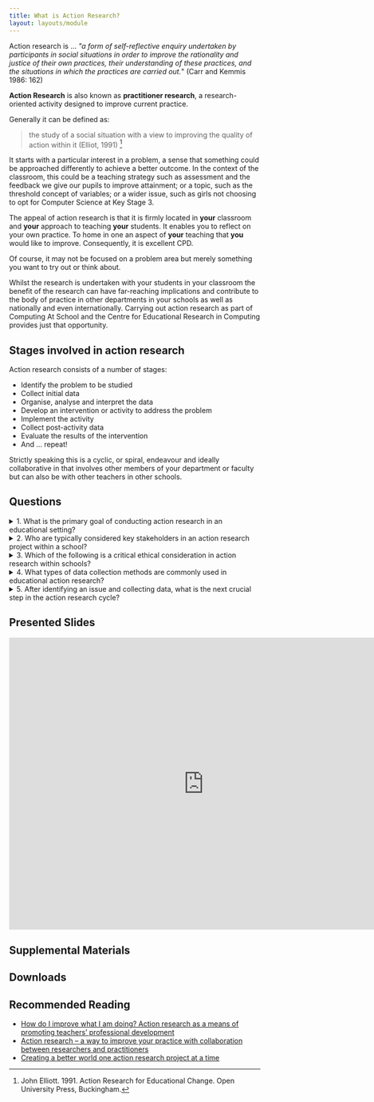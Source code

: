 ```yaml
---
title: What is Action Research?
layout: layouts/module
---
```



<div class="abstract">
Action research is ... <em>"a form of self-reflective enquiry undertaken by participants in social situations in order to improve the rationality and justice of their own practices, their understanding of these practices, and the situations in which the practices are carried out.</em>" (Carr and Kemmis 1986: 162)
</div>


**Action Research** is also known as **practitioner research**, a research-oriented activity designed to improve current practice.  

Generally it can be defined as:

> the study of a social situation with a view to improving the quality of action within it (Elliot, 1991) [^1]

[^1]: John Elliott. 1991. Action Research for Educational Change. Open University Press, Buckingham.

It starts with a particular interest in a problem, a sense that something could be approached differently to achieve a better outcome.  In the context of the classroom, this could be a teaching strategy such as assessment and the feedback we give our pupils to improve attainment; or a topic, such as the threshold concept of variables;  or a wider issue, such as girls not choosing to opt for Computer Science at Key Stage 3.  

The appeal of action research is that it is firmly located in **your** classroom and **your** approach to teaching **your** students.  It enables you to reflect on your own practice.  To home in one an aspect of **your** teaching that **you** would like to improve.  Consequently, it is excellent CPD.

Of course, it may not be focused on a problem area but merely something you want to try out or think about.

Whilst the research is undertaken with your students in your classroom the benefit of the research can have far-reaching implications and contribute to the body of practice in other departments in your schools as well as nationally and even internationally.  Carrying out action research as part of Computing At School and the Centre for Educational Research in Computing provides just that opportunity.

## Stages involved in action research

Action research consists of a number of stages:

- Identify the problem to be studied
- Collect initial data
- Organise, analyse and interpret the data
- Develop an intervention or activity to address the problem
- Implement the activity
- Collect post-activity data
- Evaluate the results of the intervention
- And ... repeat!

Strictly speaking this is a cyclic, or spiral, endeavour and ideally collaborative in that involves other members of your department or faculty but can also be with other teachers in other schools.

## Questions

<div class="accordion">

<details>
<summary>1. What is the primary goal of conducting action research in an educational setting?</summary>

- A) To conduct a theoretical study on educational methods.
- B) To identify and implement practical solutions to improve educational practices.
- C) To collect data for government reports.
- D) To write a literature review on educational theories.

<details>
<summary>Answer:</summary>
<strong>B</strong> <em>The primary goal of action research in education is to address and solve specific problems or improve practices within the educational setting through a cyclical process of planning, acting, observing, and reflecting.</em>
</details>
</details>

<details>
<summary>2. Who are typically considered key stakeholders in an action research project within a school?</summary>

- A) Only the teachers.
- B) Teachers, students, parents, and school administrators.
- C) School maintenance staff.
- D) External educational consultants only.
<details>
<summary>Answer:</summary>
<strong>B</strong> <em>Key stakeholders in educational action research include those directly involved in or affected by the educational process, such as teachers, students, parents, and school administrators.</em>
</details>
</details>

<details>
<summary>
3. Which of the following is a critical ethical consideration in action research within schools?
</summary>

- A) Publishing research findings in a prestigious journal.
- B) Obtaining informed consent from all participants.
- C) Ensuring all participants receive monetary compensation.
- D) Using the latest technology for data collection.

<details>
<summary>Answer:</summary>
<strong>B</strong> <em> Ethical considerations in action research include ensuring that all participants are fully informed about the research and have given their consent to participate, protecting their rights and confidentiality.</em>
</details>
</details>

<details>
<summary>4. What types of data collection methods are commonly used in educational action research?</summary>

- A) Randomized controlled trials and lab experiments.
- B) Surveys, interviews, observations, and focus groups.
- C) Stock market analysis.
- D) Geological field studies.

<details>
<summary>Answer:</summary>
<strong>B</strong> <em>Common data collection methods in educational action research include qualitative and quantitative methods such as surveys, interviews, observations, and focus groups to gather comprehensive insights.</em>

</details>
</details>

<details>
<summary>
5. After identifying an issue and collecting data, what is the next crucial step in the action research cycle?</summary>

- A) Publishing the findings in a local newspaper.
- B) Implementing an intervention or change based on the findings.
- C) Archiving the data for future use.
- D) Conducting a follow-up survey immediately.

<details>
<summary>Answer:</summary>
<strong>B</strong> <em>After identifying an issue and collecting data, the next crucial step is to implement an intervention or change aimed at addressing the identified problem, followed by further observation and reflection to assess the impact.</em>
</details>
</details>
</div>

## Presented Slides  

<div class="video-container-16by9"><iframe src="https://docs.google.com/presentation/d/1Wcq8Oj8YkEWHkNDnOv2KB9AcZiaHWSucsxc_ZNVJ2JY/embed?start=false&loop=false&delayms=3000" frameborder="0" width=780" height="585" allowfullscreen="true" mozallowfullscreen="true" webkitallowfullscreen="true"></iframe></div>

## Supplemental Materials  
<!-- [Elements of User Experience by Jesse James Garrett](https://qofr.files.wordpress.com/2016/11/q-of-r-presentation-11.pdf) -->
<!-- <div class="responsive-container"><iframe src="https://docs.google.com/viewer?url=https://qofr.files.wordpress.com/2016/11/q-of-r-presentation-11.pdf&embedded=true" style="width:780px; height:585px;" frameborder="0"></iframe></div> -->

## Downloads
<!-- [Course Overview](https://sso.canvaslms.com/courses/1924881/files/folder/Downloads/Course%20Overview)   -->

## Recommended Reading  

- [How do I improve what I am doing? Action research as a means of promoting teachers’ professional development](https://school-education.ec.europa.eu/en/insights/tutorials/how-do-i-improve-what-i-am-doing-action-research-means-promoting-teachers)
- [Action research – a way to improve your practice with collaboration between researchers and practitioners](https://school-education.ec.europa.eu/en/insights/news/action-research-way-improve-your-practice-collaboration-between-researchers-and)
- [Creating a better world one action research project at a time](https://school-education.ec.europa.eu/en/insights/viewpoints/creating-better-world-one-action-research-project-time)